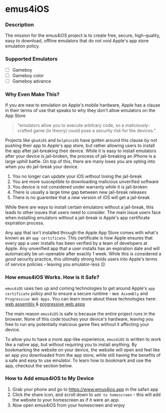 # emus4iOS

### Description
The mission for the emus4iOS project is to create free, secure, high-quality, easy to download, offline emulators that do not void Apple's app store emulation policy.

### Supported Emulators
- [ ] Gameboy
- [ ] Gameboy color
- [ ] Gameboy advance

### Why Even Make This?
If you are new to emulation on Apple's mobile hardware, Apple has a clause in their terms of use that speaks to why they don't allow emulators on the App Store

> "emulators allow you to execute arbitrary code, so a maliciously-crafted game (in theory) could pose a security risk for the devices."

Projects like `gba4iOS` and `DolphiniOS` have gotten around this clause by not pushing their app to Apple's app store, but rather allowing users to install the app after jail-breaking their device. While it is easy to install emulators after your device is jail-broken, the process of jail-breaking an iPhone is a large uphill battle. On top of this, there are many loses you are opting into when you do jail-break your device.
  1. You no longer can update your iOS without losing the jail-break
  2. You are more susceptible to downloading malicious unverified software
  3. You device is not considered under warranty while it is jail-broken
  4. There is usually a large time gap between new jail-break releases
  5. There is no guarentee that a new version of iOS will get a jail-break

While there are ways to install certain emulators without a jail-break, this leads to other issues that users need to consider. The main issue users face when installing emulators without a jail-break is Apple's app certificate expiration process.

Any app that isn't installed through the Apple App Store comes with what's known as an `app certificate`. This certificate is how Apple ensures that every app a user installs has been verified by a team of developers at Apple. Any unverified app that a user installs has an expiration date and will automaically be un-openable after exactly 1 week. While this is considered a _good_ security practice, this ultimatly strong holds users into Apple's terms of service policies - leaving you emulator-less ☹️

### How emus4iOS Works. How is it Safe?
`emus4iOS` uses two up and coming technologies to get around Apple's `app certificate` policy and to ensure a secure runtime - `Web Assembly` and `Progressive Web Apps`. You can learn more about these technologies here: <a href="https://webassembly.org/"> web assembly </a> & <a href="https://web.dev/progressive-web-apps/"> progressive web apps </a>

The main reason `emus4iOS` is safe is because the entire project runs in the browser. None of this code touches your device's hardware, leaving you free to run any potentially malcious game files without it affecting your device.

To allow you to have a more app-like experience, `emus4iOS` is written to work like a native app, but without requiring you to install anything. By bookmarking the website on your device, the website will open and feel like an app you downloaded from the app store, while still having the benefits of a safe and easy to use emulator. To learn how to bookmark and use the app, checkout the section below.

### How to Add emus4iOS to My Device
1. Grab your phone and go to https://www.emus4ios.app in the safari app
2. Click the share icon, and scroll down to `add to homescreen` - this will add the website to your homescreen as if it were an app.
3. Now open emus4iOS from your homescreen and enjoy
